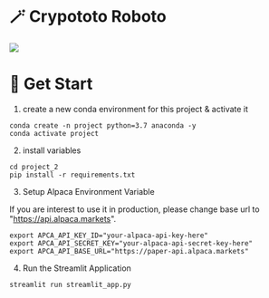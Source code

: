 # 🪄 Crypototo Roboto

![](demo.gif)

# 🚀 Get Start

1. create a new conda environment for this project & activate it

```
conda create -n project python=3.7 anaconda -y
conda activate project
```

2. install variables

```
cd project_2
pip install -r requirements.txt
```

3. Setup Alpaca Environment Variable

If you are interest to use it in production, please change base url to "https://api.alpaca.markets".

```
export APCA_API_KEY_ID="your-alpaca-api-key-here"
export APCA_API_SECRET_KEY="your-alpaca-api-secret-key-here"
export APCA_API_BASE_URL="https://paper-api.alpaca.markets"
```

4. Run the Streamlit Application

```
streamlit run streamlit_app.py
```

